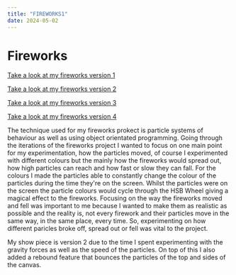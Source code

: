 ```yaml
---
title: "FIREWORKS1"
date: 2024-05-02
---
```


# Fireworks

[Take a look at my fireworks version 1](/creative-coding-pages/code/fireworks01/index.html)

[Take a look at my fireworks version 2](/creative-coding-pages/code/fireworks02/index.html)

[Take a look at my fireworks version 3](/creative-coding-pages/code/fireworks03/index.html)

[Take a look at my fireworks version 4](/creative-coding-pages/code/fireworks04/index.html)

The technique used for my fireworks prokect is particle systems of behaviour as well as using object orientated programming. 
Going through the iterations of the fireworks project I wanted to focus on one main point for my experimentation, how the particles moved, 
of course I experimented with different colours but the mainly how the fireworks would spread out, how high particles can reach and how fast or slow they can fall.
For the colours I made the particles able to constantly change the colour of the particles during the time they're on the screen. Whilst the particles were on the screen the particle colours would cycle through the HSB Wheel giving a magical effect to the fireworks.
Focusing on the way the fireworks moved and fell was important to me because I wanted to make them as realistic as possible and the reality is, not every firework and their particles move in the same way, in the same place, every time. So, experimenting on how different 
paricles broke off, spread out or fell was vital to the project.

My show piece is version 2 due to the time I spent experimenting with the gravity forces as well as the speed of the particles. On top of this I also added a rebound feature that bounces the particles of the top and sides of the canvas.
